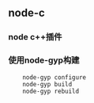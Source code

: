 ## node-c

### node c++插件

### 使用node-gyp构建

```
    node-gyp configure
    node-gyp build
    node-gyp rebuild
```

